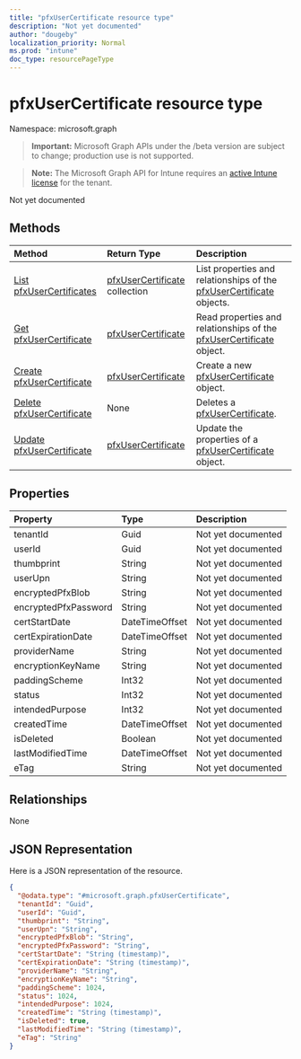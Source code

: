 ```yaml
---
title: "pfxUserCertificate resource type"
description: "Not yet documented"
author: "dougeby"
localization_priority: Normal
ms.prod: "intune"
doc_type: resourcePageType
---
```


# pfxUserCertificate resource type

Namespace: microsoft.graph

> **Important:** Microsoft Graph APIs under the /beta version are subject to change; production use is not supported.

> **Note:** The Microsoft Graph API for Intune requires an [active Intune license](https://go.microsoft.com/fwlink/?linkid=839381) for the tenant.

Not yet documented

## Methods
|Method|Return Type|Description|
|:---|:---|:---|
|[List pfxUserCertificates](../api/intune-raimportcerts-pfxusercertificate-list.md)|[pfxUserCertificate](../resources/intune-raimportcerts-pfxusercertificate.md) collection|List properties and relationships of the [pfxUserCertificate](../resources/intune-raimportcerts-pfxusercertificate.md) objects.|
|[Get pfxUserCertificate](../api/intune-raimportcerts-pfxusercertificate-get.md)|[pfxUserCertificate](../resources/intune-raimportcerts-pfxusercertificate.md)|Read properties and relationships of the [pfxUserCertificate](../resources/intune-raimportcerts-pfxusercertificate.md) object.|
|[Create pfxUserCertificate](../api/intune-raimportcerts-pfxusercertificate-create.md)|[pfxUserCertificate](../resources/intune-raimportcerts-pfxusercertificate.md)|Create a new [pfxUserCertificate](../resources/intune-raimportcerts-pfxusercertificate.md) object.|
|[Delete pfxUserCertificate](../api/intune-raimportcerts-pfxusercertificate-delete.md)|None|Deletes a [pfxUserCertificate](../resources/intune-raimportcerts-pfxusercertificate.md).|
|[Update pfxUserCertificate](../api/intune-raimportcerts-pfxusercertificate-update.md)|[pfxUserCertificate](../resources/intune-raimportcerts-pfxusercertificate.md)|Update the properties of a [pfxUserCertificate](../resources/intune-raimportcerts-pfxusercertificate.md) object.|

## Properties
|Property|Type|Description|
|:---|:---|:---|
|tenantId|Guid|Not yet documented|
|userId|Guid|Not yet documented|
|thumbprint|String|Not yet documented|
|userUpn|String|Not yet documented|
|encryptedPfxBlob|String|Not yet documented|
|encryptedPfxPassword|String|Not yet documented|
|certStartDate|DateTimeOffset|Not yet documented|
|certExpirationDate|DateTimeOffset|Not yet documented|
|providerName|String|Not yet documented|
|encryptionKeyName|String|Not yet documented|
|paddingScheme|Int32|Not yet documented|
|status|Int32|Not yet documented|
|intendedPurpose|Int32|Not yet documented|
|createdTime|DateTimeOffset|Not yet documented|
|isDeleted|Boolean|Not yet documented|
|lastModifiedTime|DateTimeOffset|Not yet documented|
|eTag|String|Not yet documented|

## Relationships
None

## JSON Representation
Here is a JSON representation of the resource.
<!-- {
  "blockType": "resource",
  "keyProperty": "id",
  "@odata.type": "microsoft.graph.pfxUserCertificate"
}
-->
``` json
{
  "@odata.type": "#microsoft.graph.pfxUserCertificate",
  "tenantId": "Guid",
  "userId": "Guid",
  "thumbprint": "String",
  "userUpn": "String",
  "encryptedPfxBlob": "String",
  "encryptedPfxPassword": "String",
  "certStartDate": "String (timestamp)",
  "certExpirationDate": "String (timestamp)",
  "providerName": "String",
  "encryptionKeyName": "String",
  "paddingScheme": 1024,
  "status": 1024,
  "intendedPurpose": 1024,
  "createdTime": "String (timestamp)",
  "isDeleted": true,
  "lastModifiedTime": "String (timestamp)",
  "eTag": "String"
}
```






